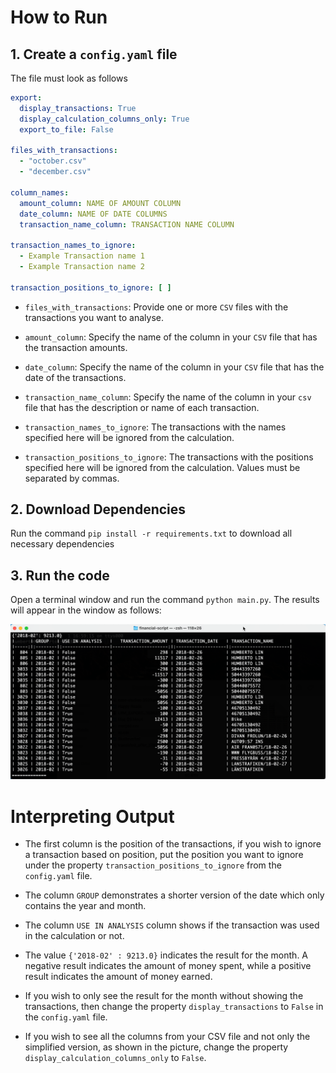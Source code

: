 # How to Run

## 1. Create a `config.yaml` file
The file must look as follows

```yaml
export:
  display_transactions: True
  display_calculation_columns_only: True
  export_to_file: False

files_with_transactions:
  - "october.csv"
  - "december.csv"

column_names:
  amount_column: NAME OF AMOUNT COLUMN
  date_column: NAME OF DATE COLUMNS
  transaction_name_column: TRANSACTION NAME COLUMN

transaction_names_to_ignore:
  - Example Transaction name 1
  - Example Transaction name 2

transaction_positions_to_ignore: [ ]
```

- `files_with_transactions`: Provide one or more `CSV` files with the transactions you want to analyse.

- `amount_column`: Specify the name of the column in your `CSV` file that has the transaction amounts.

- `date_column`: Specify the name of the column in your `CSV` file that has the date of the transactions.

- `transaction_name_column`: Specify the name of the column in your `csv` file that has the description or name of each transaction.

- `transaction_names_to_ignore`: The transactions with the names specified here will be ignored from the calculation.

- `transaction_positions_to_ignore`: The transactions with the positions specified here will be ignored from the calculation. Values must be separated by commas.

## 2. Download Dependencies
Run the command `pip install -r requirements.txt` to download all necessary dependencies

## 3. Run the code
Open a terminal window and run the command `python main.py`. The results will appear in the window as follows:

![Screenshoot](/screenshot.png)

# Interpreting Output
- The first column is the position of the transactions, if you wish to ignore a transaction based on position, put the position you want to ignore under the property `transaction_positions_to_ignore` from the `config.yaml` file.

- The column `GROUP` demonstrates a shorter  version of the date which only contains the year and month.

- The column `USE IN ANALYSIS` column shows if the transaction was used in the calculation or not.

- The value `{'2018-02' : 9213.0}` indicates the result for the month. A negative result indicates the amount of money spent, while a positive result indicates the amount of money earned.

- If you wish to only see the result for the month without showing the transactions, then change the property `display_transactions` to `False` in the `config.yaml` file.

- If you wish to see all the columns from your CSV file and not only the simplified version, as shown in the picture, change the property `display_calculation_columns_only` to `False`.